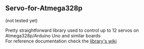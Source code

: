 ## Servo-for-Atmega328p
(not tested yet)

Pretty straightforward library used to control up to 12 servos on Atmega328p/Arduino Uno and similar boards<br>
For reference documentation check the [library's wiki](https://github.com/Tai-Min/Servo-for-Atmega328p/wiki)
